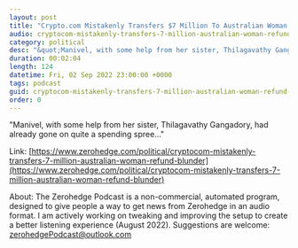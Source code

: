 ```yaml
---
layout: post
title: "Crypto.com Mistakenly Transfers $7 Million To Australian Woman In Refund Blunder"
audio: cryptocom-mistakenly-transfers-7-million-australian-woman-refund-blunder-0
category: political
desc: "&quot;Manivel, with some help from her sister, Thilagavathy Gangadory, had already gone on quite a spending spree...&quot;"
duration: 00:02:04
length: 124
datetime: Fri, 02 Sep 2022 23:00:00 +0000
tags: podcast
guid: cryptocom-mistakenly-transfers-7-million-australian-woman-refund-blunder-0
order: 0
---
```

&quot;Manivel, with some help from her sister, Thilagavathy Gangadory, had already gone on quite a spending spree...&quot;

Link: [https://www.zerohedge.com/political/cryptocom-mistakenly-transfers-7-million-australian-woman-refund-blunder](https://www.zerohedge.com/political/cryptocom-mistakenly-transfers-7-million-australian-woman-refund-blunder)

About: The Zerohedge Podcast is a non-commercial, automated program, designed to give people a way to get news from Zerohedge in an audio format.  I am actively working on tweaking and improving the setup to create a better listening experience (August 2022).  Suggestions are welcome: [zerohedgePodcast@outlook.com](mailto:zerohedgePodcast@outlook.com)